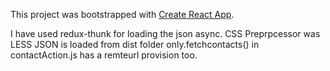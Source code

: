 This project was bootstrapped with [Create React App](https://github.com/facebookincubator/create-react-app).

I have used redux-thunk for loading the json async.
CSS Preprpcessor was LESS
JSON is loaded from dist folder only.fetchcontacts() in contactAction.js has a remteurl
provision too.


